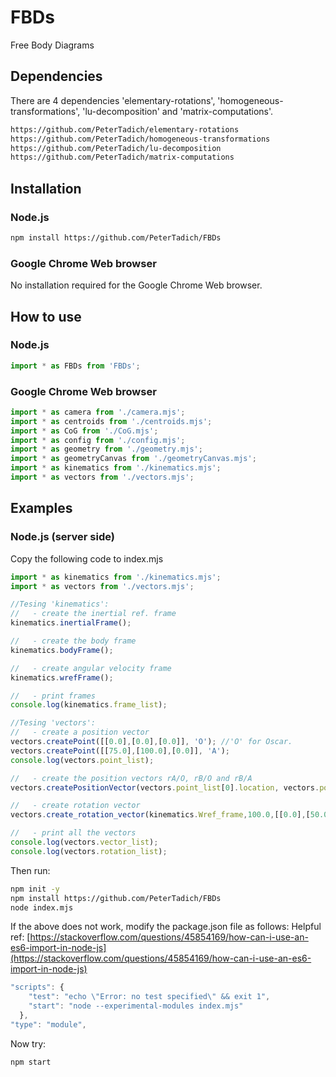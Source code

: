 # FBDs
Free Body Diagrams

## Dependencies

There are 4 dependencies 'elementary-rotations', 'homogeneous-transformations', 'lu-decomposition' and 'matrix-computations'.

```bash
https://github.com/PeterTadich/elementary-rotations
https://github.com/PeterTadich/homogeneous-transformations
https://github.com/PeterTadich/lu-decomposition
https://github.com/PeterTadich/matrix-computations
```

## Installation

### Node.js

```bash
npm install https://github.com/PeterTadich/FBDs
```

### Google Chrome Web browser

No installation required for the Google Chrome Web browser.

## How to use

### Node.js

```js
import * as FBDs from 'FBDs';
```

### Google Chrome Web browser

```js
import * as camera from './camera.mjs';
import * as centroids from './centroids.mjs';
import * as CoG from './CoG.mjs';
import * as config from './config.mjs';
import * as geometry from './geometry.mjs';
import * as geometryCanvas from './geometryCanvas.mjs';
import * as kinematics from './kinematics.mjs';
import * as vectors from './vectors.mjs';
```

## Examples

### Node.js (server side)

Copy the following code to index.mjs

```js
import * as kinematics from './kinematics.mjs';
import * as vectors from './vectors.mjs';

//Tesing 'kinematics':
//   - create the inertial ref. frame
kinematics.inertialFrame();

//   - create the body frame
kinematics.bodyFrame();

//   - create angular velocity frame
kinematics.wrefFrame();

//   - print frames
console.log(kinematics.frame_list);

//Tesing 'vectors':
//   - create a position vector
vectors.createPoint([[0.0],[0.0],[0.0]], 'O'); //'O' for Oscar.
vectors.createPoint([[75.0],[100.0],[0.0]], 'A');
console.log(vectors.point_list);

//   - create the position vectors rA/O, rB/O and rB/A
vectors.createPositionVector(vectors.point_list[0].location, vectors.point_list[1].location, 'rA/O'); // 'O' --> 'A'

//   - create rotation vector
vectors.create_rotation_vector(kinematics.Wref_frame,100.0,[[0.0],[50.0],[0.0]],10,50);

//   - print all the vectors
console.log(vectors.vector_list);
console.log(vectors.rotation_list);
```

Then run:

```bash
npm init -y
npm install https://github.com/PeterTadich/FBDs
node index.mjs
```

If the above does not work, modify the package.json file as follows:
Helpful ref: [https://stackoverflow.com/questions/45854169/how-can-i-use-an-es6-import-in-node-js](https://stackoverflow.com/questions/45854169/how-can-i-use-an-es6-import-in-node-js)

```js
"scripts": {
    "test": "echo \"Error: no test specified\" && exit 1",
    "start": "node --experimental-modules index.mjs"
  },
"type": "module",
```

Now try:

```bash
npm start
```